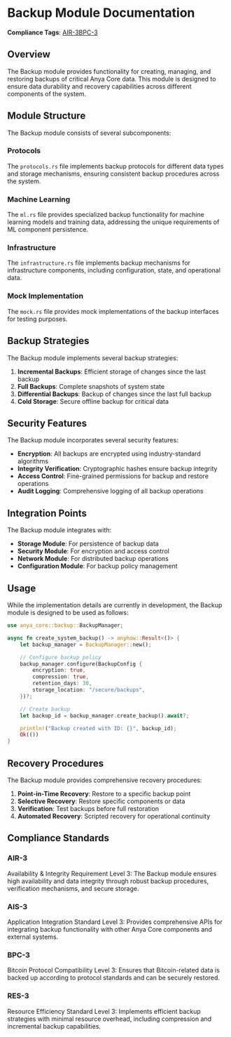 # Backup Module Documentation

**Compliance Tags**: [AIR-3][AIS-3][BPC-3][RES-3]

[AIS-3]: #ais-3 "Application Integration Standard Level 3"
[RES-3]: #res-3 "Resource Efficiency Standard Level 3"

## Overview

The Backup module provides functionality for creating, managing, and restoring backups of critical Anya Core data. This module is designed to ensure data durability and recovery capabilities across different components of the system.

## Module Structure

The Backup module consists of several subcomponents:

### Protocols

The `protocols.rs` file implements backup protocols for different data types and storage mechanisms, ensuring consistent backup procedures across the system.

### Machine Learning

The `ml.rs` file provides specialized backup functionality for machine learning models and training data, addressing the unique requirements of ML component persistence.

### Infrastructure

The `infrastructure.rs` file implements backup mechanisms for infrastructure components, including configuration, state, and operational data.

### Mock Implementation

The `mock.rs` file provides mock implementations of the backup interfaces for testing purposes.

## Backup Strategies

The Backup module implements several backup strategies:

1. **Incremental Backups**: Efficient storage of changes since the last backup
2. **Full Backups**: Complete snapshots of system state
3. **Differential Backups**: Backup of changes since the last full backup
4. **Cold Storage**: Secure offline backup for critical data

## Security Features

The Backup module incorporates several security features:

- **Encryption**: All backups are encrypted using industry-standard algorithms
- **Integrity Verification**: Cryptographic hashes ensure backup integrity
- **Access Control**: Fine-grained permissions for backup and restore operations
- **Audit Logging**: Comprehensive logging of all backup operations

## Integration Points

The Backup module integrates with:

- **Storage Module**: For persistence of backup data
- **Security Module**: For encryption and access control
- **Network Module**: For distributed backup operations
- **Configuration Module**: For backup policy management

## Usage

While the implementation details are currently in development, the Backup module is designed to be used as follows:

```rust
use anya_core::backup::BackupManager;

async fn create_system_backup() -> anyhow::Result<()> {
    let backup_manager = BackupManager::new();

    // Configure backup policy
    backup_manager.configure(BackupConfig {
        encryption: true,
        compression: true,
        retention_days: 30,
        storage_location: "/secure/backups",
    })?;

    // Create backup
    let backup_id = backup_manager.create_backup().await?;

    println!("Backup created with ID: {}", backup_id);
    Ok(())
}
```

## Recovery Procedures

The Backup module provides comprehensive recovery procedures:

1. **Point-in-Time Recovery**: Restore to a specific backup point
2. **Selective Recovery**: Restore specific components or data
3. **Verification**: Test backups before full restoration
4. **Automated Recovery**: Scripted recovery for operational continuity

## Compliance Standards

### AIR-3

Availability & Integrity Requirement Level 3: The Backup module ensures high availability and data integrity through robust backup procedures, verification mechanisms, and secure storage.

### AIS-3

Application Integration Standard Level 3: Provides comprehensive APIs for integrating backup functionality with other Anya Core components and external systems.

### BPC-3

Bitcoin Protocol Compatibility Level 3: Ensures that Bitcoin-related data is backed up according to protocol standards and can be securely restored.

### RES-3

Resource Efficiency Standard Level 3: Implements efficient backup strategies with minimal resource overhead, including compression and incremental backup capabilities.
